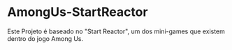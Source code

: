 # AmongUs-StartReactor
Este Projeto é baseado no "Start Reactor", um dos mini-games que existem dentro do jogo Among Us.
